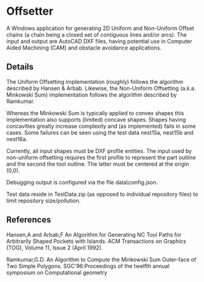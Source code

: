 <h1>Offsetter</h1>

A Windows application for generating 2D Uniform and Non-Uniform Offset chains (a chain being a closed set of contiguous lines and/or arcs). The input and output are AutoCAD DXF files, having potential use in Computer Aided Machining (CAM) and obstacle avoidance applications.

<h2>Details</h2>

The Uniform Offsetting implementation (roughly) follows the algorithm described by Hansen & Arbab. Likewise, the Non-Uniform Offsetting (a.k.a. Minkowski Sum) implementation follows the algorithm described by Ramkumar.

Whereas the Minkowski Sum is typically applied to convex shapes this implementation also supports (limited) concave shapes. Shapes having concavities greatly increase complexity and (as implemented) fails in some cases. Some failures can be seen using the test data nest15a, nest15b and nest16a.

Currently, all input shapes must be DXF profile entities. The input used by non-uniform offsetting requires the first profile to represent the part outline and the second the tool outline. The latter must be centered at the origin (0,0).

Debugging output is configured via the file data\config.json.

Test data reside in TestData.zip (as opposed to individual repository files) to limit repository size/pollution.

<h2>References</h2>

Hansen,A and Arbab,F An Algorithm for Generating NC Tool Paths for Arbitrarily Shaped Pockets with Islands. ACM Transactions on Graphics (TOG), Volume 11, Issue 2
(April 1992).

Ramkumar,G.D. An Algorithm to Compute the Minkowski Sum Outer-face of Two Simple Polygons. SGC'96:Proceedings of the twelfth annual symposium on Computational geometry
